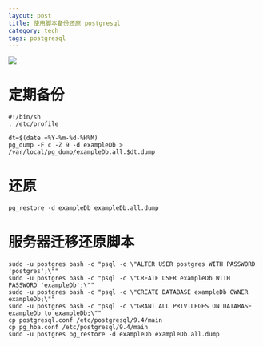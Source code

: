 ```yaml
---
layout: post
title: 使用脚本备份还原 postgresql
category: tech
tags: postgresql
---
```

![](https://cdn.kelu.org/blog/tags/postgresql.jpg)

# 定期备份

	#!/bin/sh
	. /etc/profile
	
	dt=$(date +%Y-%m-%d-%H%M)
	pg_dump -F c -Z 9 -d exampleDb > /var/local/pg_dump/exampleDb.all.$dt.dump

# 还原

	pg_restore -d exampleDb exampleDb.all.dump

# 服务器迁移还原脚本

	sudo -u postgres bash -c "psql -c \"ALTER USER postgres WITH PASSWORD 'postgres';\""
	sudo -u postgres bash -c "psql -c \"CREATE USER exampleDb WITH PASSWORD 'exampleDb';\""
	sudo -u postgres bash -c "psql -c \"CREATE DATABASE exampleDb OWNER exampleDb;\""
	sudo -u postgres bash -c "psql -c \"GRANT ALL PRIVILEGES ON DATABASE exampleDb to exampleDb;\""
	cp postgresql.conf /etc/postgresql/9.4/main
	cp pg_hba.conf /etc/postgresql/9.4/main
	sudo -u postgres pg_restore -d exampleDb exampleDb.all.dump
